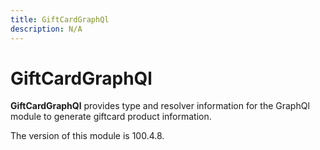 ```yaml
---
title: GiftCardGraphQl
description: N/A
---
```


# GiftCardGraphQl

**GiftCardGraphQl** provides type and resolver information for the GraphQl module
to generate giftcard product information.

<InlineAlert slots="text" />
The version of this module is 100.4.8.
